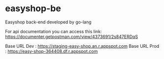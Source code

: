 # easyshop-be
Easyshop back-end developed by go-lang

For api documentation you can access this link:
https://documenter.getpostman.com/view/4373691/2s847ERDqS

Base URL Dev : https://staging-easy-shop.an.r.appspot.com
Base URL Prod : https://easy-shop-364408.df.r.appspot.com
